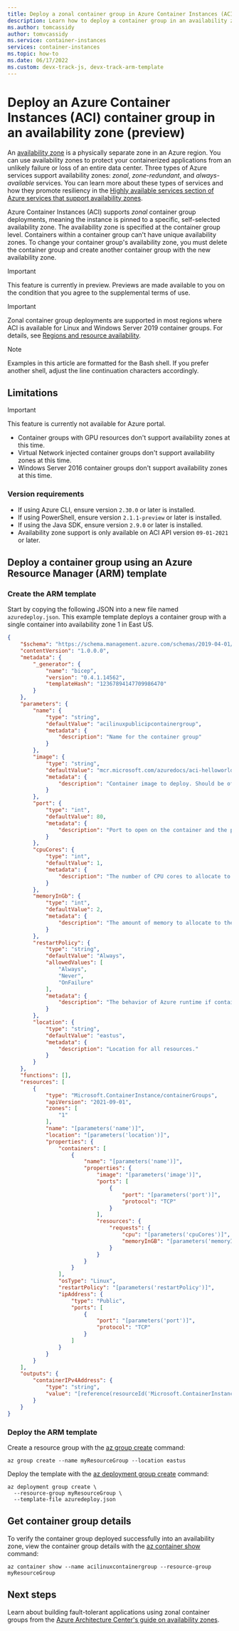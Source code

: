 ```yaml
---
title: Deploy a zonal container group in Azure Container Instances (ACI)
description: Learn how to deploy a container group in an availability zone.
ms.author: tomcassidy
author: tomvcassidy
ms.service: container-instances
services: container-instances
ms.topic: how-to
ms.date: 06/17/2022
ms.custom: devx-track-js, devx-track-arm-template
---
```


# Deploy an Azure Container Instances (ACI) container group in an availability zone (preview)

An [availability zone][availability-zone-overview] is a physically separate zone in an Azure region. You can use availability zones to protect your containerized applications from an unlikely failure or loss of an entire data center. Three types of Azure services support availability zones: *zonal*, *zone-redundant*, and *always-available* services. You can learn more about these types of services and how they promote resiliency in the [Highly available services section of Azure services that support availability zones](../availability-zones/az-region.md#highly-available-services).

Azure Container Instances (ACI) supports *zonal* container group deployments, meaning the instance is pinned to a specific, self-selected availability zone. The availability zone is specified at the container group level. Containers within a container group can't have unique availability zones. To change your container group's availability zone, you must delete the container group and create another container group with the new availability zone.

> [!IMPORTANT]
> This feature is currently in preview. Previews are made available to you on the condition that you agree to the supplemental terms of use.

> [!IMPORTANT]
> Zonal container group deployments are supported in most regions where ACI is available for Linux and Windows Server 2019 container groups. For details, see [Regions and resource availability][container-regions].

> [!NOTE]
> Examples in this article are formatted for the Bash shell. If you prefer another shell, adjust the line continuation characters accordingly.

## Limitations

> [!IMPORTANT]
> This feature is currently not available for Azure portal.

* Container groups with GPU resources don't support availability zones at this time.
* Virtual Network injected container groups don't support availability zones at this time.
* Windows Server 2016 container groups don't support availability zones at this time.

### Version requirements

* If using Azure CLI, ensure version `2.30.0` or later is installed.
* If using PowerShell, ensure version `2.1.1-preview` or later is installed.
* If using the Java SDK, ensure version `2.9.0` or later is installed.
* Availability zone support is only available on ACI API version `09-01-2021` or later.

## Deploy a container group using an Azure Resource Manager (ARM) template

### Create the ARM template

Start by copying the following JSON into a new file named `azuredeploy.json`. This example template deploys a container group with a single container into availability zone 1 in East US.

```json
{
    "$schema": "https://schema.management.azure.com/schemas/2019-04-01/deploymentTemplate.json#",
    "contentVersion": "1.0.0.0",
    "metadata": {
        "_generator": {
            "name": "bicep",
            "version": "0.4.1.14562",
            "templateHash": "12367894147709986470"
        }
    },
    "parameters": {
        "name": {
            "type": "string",
            "defaultValue": "acilinuxpublicipcontainergroup",
            "metadata": {
                "description": "Name for the container group"
            }
        },
        "image": {
            "type": "string",
            "defaultValue": "mcr.microsoft.com/azuredocs/aci-helloworld",
            "metadata": {
                "description": "Container image to deploy. Should be of the form repoName/imagename:tag for images stored in public Docker Hub, or a fully qualified URI for other registries. Images from private registries require additional registry credentials."
            }
        },
        "port": {
            "type": "int",
            "defaultValue": 80,
            "metadata": {
                "description": "Port to open on the container and the public IP address."
            }
        },
        "cpuCores": {
            "type": "int",
            "defaultValue": 1,
            "metadata": {
                "description": "The number of CPU cores to allocate to the container."
            }
        },
        "memoryInGb": {
            "type": "int",
            "defaultValue": 2,
            "metadata": {
                "description": "The amount of memory to allocate to the container in gigabytes."
            }
        },
        "restartPolicy": {
            "type": "string",
            "defaultValue": "Always",
            "allowedValues": [
                "Always",
                "Never",
                "OnFailure"
            ],
            "metadata": {
                "description": "The behavior of Azure runtime if container has stopped."
            }
        },
        "location": {
            "type": "string",
            "defaultValue": "eastus",
            "metadata": {
                "description": "Location for all resources."
            }
        }
    },
    "functions": [],
    "resources": [
        {
            "type": "Microsoft.ContainerInstance/containerGroups",
            "apiVersion": "2021-09-01",
            "zones": [
                "1"
            ],
            "name": "[parameters('name')]",
            "location": "[parameters('location')]",
            "properties": {
                "containers": [
                    {
                        "name": "[parameters('name')]",
                        "properties": {
                            "image": "[parameters('image')]",
                            "ports": [
                                {
                                    "port": "[parameters('port')]",
                                    "protocol": "TCP"
                                }
                            ],
                            "resources": {
                                "requests": {
                                    "cpu": "[parameters('cpuCores')]",
                                    "memoryInGB": "[parameters('memoryInGb')]"
                                }
                            }
                        }
                    }
                ],
                "osType": "Linux",
                "restartPolicy": "[parameters('restartPolicy')]",
                "ipAddress": {
                    "type": "Public",
                    "ports": [
                        {
                            "port": "[parameters('port')]",
                            "protocol": "TCP"
                        }
                    ]
                }
            }
        }
    ],
    "outputs": {
        "containerIPv4Address": {
            "type": "string",
            "value": "[reference(resourceId('Microsoft.ContainerInstance/containerGroups', parameters('name'))).ipAddress.ip]"
        }
    }
}
```

### Deploy the ARM template

Create a resource group with the [az group create][az-group-create] command:

```azurecli
az group create --name myResourceGroup --location eastus
```

Deploy the template with the [az deployment group create][az-deployment-group-create] command:

```azurecli
az deployment group create \
  --resource-group myResourceGroup \
  --template-file azuredeploy.json
```

## Get container group details

To verify the container group deployed successfully into an availability zone, view the container group details with the [az container show][az-container-show] command:

```azurecli
az container show --name acilinuxcontainergroup --resource-group myResourceGroup
```

## Next steps

Learn about building fault-tolerant applications using zonal container groups from the [Azure Architecture Center's guide on availability zones](/azure/architecture/high-availability/building-solutions-for-high-availability).

<!-- LINKS - Internal -->
[az-container-create]: /cli/azure/container#az_container_create
[container-regions]: container-instances-region-availability.md
[az-container-show]: /cli/azure/container#az_container_show
[az-group-create]: /cli/azure/group#az_group_create
[az-deployment-group-create]: /cli/azure/deployment#az_deployment_group_create
[availability-zone-overview]: ../availability-zones/az-overview.md
